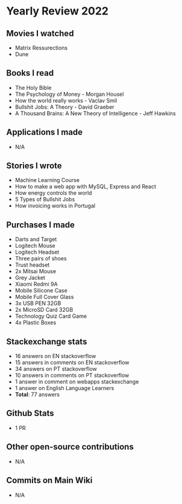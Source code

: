 # Yearly Review 2022

## Movies I watched

- Matrix Ressurections
- Dune

## Books I read

- The Holy Bible
- The Psychology of Money - Morgan Housel
- How the world really works - Vaclav Smil
- Bullshit Jobs: A Theory - David Graeber
- A Thousand Brains: A New Theory of Intelligence - Jeff Hawkins

## Applications I made

- N/A

## Stories I wrote

- Machine Learning Course
- How to make a web app with MySQL, Express and React
- How energy controls the world
- 5 Types of Bullshit Jobs
- How invoicing works in Portugal

## Purchases I made

- Darts and Target
- Logitech Mouse
- Logitech Headset
- Three pairs of shoes
- Trust headset
- 2x Mitsai Mouse
- Grey Jacket
- Xiaomi Redmi 9A
- Mobile Silicone Case
- Mobile Full Cover Glass
- 3x USB PEN 32GB
- 2x MicroSD Card 32GB
- Technology Quiz Card Game
- 4x Plastic Boxes

## Stackexchange stats

- 16 answers on EN stackoverflow
- 15 answers in comments on EN stackoverflow
- 34 answers on PT stackoverflow
- 10 answers in comments on PT stackoverflow
- 1 answer in comment on webapps stackexchange
- 1 answer on English Language Learners
- **Total**: 77 answers

## Github Stats

- 1 PR

## Other open-source contributions

- N/A

## Commits on Main Wiki

- N/A